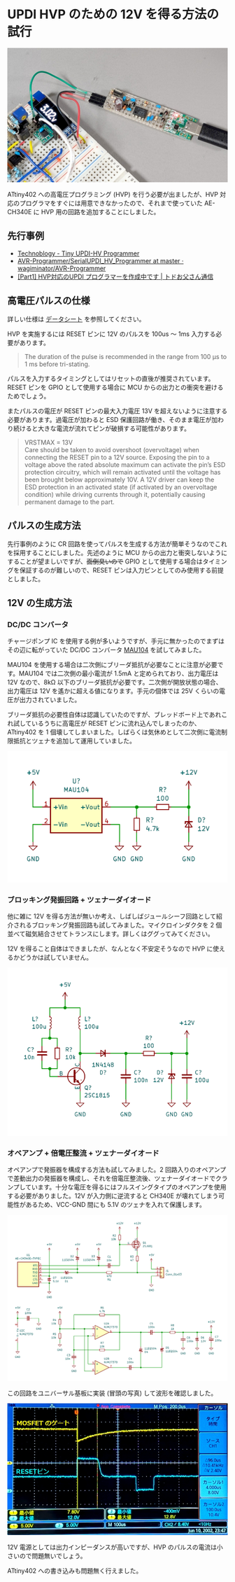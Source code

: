# UPDI HVP のための 12V を得る方法の試行

![](./cover.jpg)

ATtiny402 への高電圧プログラミング (HVP) を行う必要が出ましたが、HVP 対応のプログラマをすぐには用意できなかったので、それまで使っていた AE-CH340E に HVP 用の回路を追加することにしました。

## 先行事例

- [Technoblogy - Tiny UPDI-HV Programmer](http://www.technoblogy.com/show?48MP)
- [AVR-Programmer/SerialUPDI_HV_Programmer at master · wagiminator/AVR-Programmer](https://github.com/wagiminator/AVR-Programmer/tree/master/SerialUPDI_HV_Programmer)
- [\[Part1\] HVP対応のUPDI プログラマーを作成中です | トドお父さん通信](https://ameblo.jp/powpher/entry-12851215518.html)

## 高電圧パルスの仕様

詳しい仕様は [データシート](https://www.microchip.com/en-us/search?searchQuery=attiny402&category=Product%20Documents|Data%20Sheets&fq=start%3D0%26rows%3D10) を参照してください。

HVP を実施するには RESET ピンに 12V のパルスを 100us ～ 1ms 入力する必要があります。

> The duration of the pulse is recommended in the range from 100 μs to 1 ms before tri-stating.

パルスを入力するタイミングとしてはリセットの直後が推奨されています。RESET ピンを GPIO として使用する場合に MCU からの出力との衝突を避けるためでしょう。

またパルスの電圧が RESET ピンの最大入力電圧 13V を超えないように注意する必要があります。過電圧が加わると ESD 保護回路が働き、そのまま電圧が加わり続けると大きな電流が流れてピンが破損する可能性があります。

> VRSTMAX = 13V<br>
> Care should be taken to avoid overshoot (overvoltage) when connecting the RESET pin to a 12V source. Exposing the pin to a voltage above the rated absolute maximum can activate the pin’s ESD protection circuitry, which will remain activated until the voltage has been brought below approximately 10V. A 12V driver can keep the ESD protection in an activated state (if activated by an overvoltage condition) while driving currents through it, potentially causing permanent damage to the part.

## パルスの生成方法

先行事例のように CR 回路を使ってパルスを生成する方法が簡単そうなのでこれを採用することにしました。先述のように MCU からの出力と衝突しないようにすることが望ましいですが、~~面倒臭いので~~ GPIO として使用する場合はタイミングを保証するのが難しいので、RESET ピンは入力ピンとしてのみ使用する前提としました。

## 12V の生成方法

### DC/DC コンバータ

チャージポンプ IC を使用する例が多いようですが、手元に無かったのでまずはその辺に転がっていた DC/DC コンバータ [MAU104](https://akizukidenshi.com/catalog/g/g104132/) を試してみました。

MAU104 を使用する場合は二次側にブリーダ抵抗が必要なことに注意が必要です。MAU104 では二次側の最小電流が 1.5mA と定められており、出力電圧は 12V なので、8kΩ 以下のブリーダ抵抗が必要です。二次側が開放状態の場合、出力電圧は 12V を遙かに超える値になります。手元の個体では 25V くらいの電圧が出力されていました。

ブリーダ抵抗の必要性自体は認識していたのですが、ブレッドボード上であれこれ試しているうちに高電圧が RESET ピンに流れ込んでしまったのか、ATtiny402 を 1 個壊してしまいました。しばらくは気休めとして二次側に電流制限抵抗とツェナを追加して運用していました。

![](./schematic_mau104.png)

### ブロッキング発振回路 + ツェナーダイオード

他に雑に 12V を得る方法が無いか考え、しばしばジュールシーフ回路として紹介されるブロッキング発振回路も試してみました。マイクロインダクタを 2 個並べて磁気結合させてトランスにします。詳しくはググってみてください。

12V を得ること自体はできましたが、なんとなく不安定そうなので HVP に使えるかどうかは試していません。

![](./schematic_blocking.png)

### オペアンプ + 倍電圧整流 + ツェナーダイオード

オペアンプで発振器を構成する方法も試してみました。2 回路入りのオペアンプで差動出力の発振器を構成し、それを倍電圧整流後、ツェナーダイオードでクランプしています。十分な電圧を得るにはフルスイングタイプのオペアンプを使用する必要がありました。12V が入力側に逆流すると CH340E が壊れてしまう可能性があるため、VCC-GND 間にも 5.1V のツェナを入れて保護します。

![](./schematic_opamp.png)

この回路をユニバーサル基板に実装 (冒頭の写真) して波形を確認しました。

![](./waveform.jpg)

12V 電源としては出力インピーダンスが高いですが、HVP のパルスの電流は小さいので問題無いでしょう。

ATtiny402 への書き込みも問題無く行えました。

